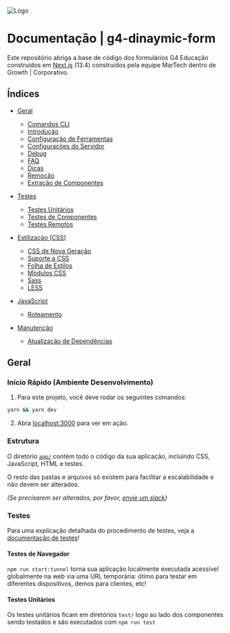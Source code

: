 ![Logo](https://scontent.fcgh9-1.fna.fbcdn.net/v/t39.30808-6/354037739_1150873909138616_5563000492426352288_n.png?_nc_cat=102&ccb=1-7&_nc_sid=5f2048&_nc_ohc=Y939xgeWdBkQ7kNvgHBM1xf&_nc_ht=scontent.fcgh9-1.fna&oh=00_AYAXwtdNpSRor0KbztOOZKgAjpwsF4_icw9qYXLUUOND-g&oe=6654760E)

# Documentação | g4-dinaymic-form

Este repositório abriga a base de código dos formulários G4 Educação construídos em [Next.js](https://nextjs.org/blog/next-13-4) (13.4) construídos pela equipe MarTech dentro de Growth | Corporativo.

## Índices

- [Geral](#geral)
  - [Comandos CLI](#comandos-cli)
  - [Introdução](#introdução)
  - [Configuração de Ferramentas](#configuração-de-ferramentas)
  - [Configurações do Servidor](#configurações-do-servidor)
  - [Debug](#debug)
  - [FAQ](#faq)
  - [Dicas](#dicas)
  - [Remoção](#remoção)
  - [Extração de Componentes](#extração-de-componentes)

- [Testes](#testes)
  - [Testes Unitários](#testes-unitários)
  - [Testes de Componentes](#testes-de-componentes)
  - [Testes Remotos](#testes-remotos)

- [Estilização (CSS)](#estilização-css)
  - [CSS de Nova Geração](#css-de-nova-geração)
  - [Suporte a CSS](#suporte-a-css)
  - [Folha de Estilos](#folha-de-estilos)
  - [Módulos CSS](#módulos-css)
  - [Sass](#sass)
  - [LESS](#less)

- [JavaScript](#javascript)
  - [Roteamento](#roteamento)

- [Manutenção](#manutenção)
  - [Atualização de Dependências](#atualização-de-dependências)

## Geral

### Início Rápido (Ambiente Desenvolvimento)

1. Para este projeto, você deve rodar os seguintes comandos:

```sh
yarn && yarn dev
```

2. Abra [localhost:3000](http://localhost:3000) para ver em ação.

### Estrutura

O diretório [`app/`](../../../tree/master/app) contém todo o código da sua aplicação, incluindo CSS, JavaScript, HTML e testes.

O resto das pastas e arquivos só existem para facilitar a escalabilidade e não devem ser alterados.

_(Se precisarem ser alterados, por favor, [envie um slack]())_

### Testes

Para uma explicação detalhada do procedimento de testes, veja a [documentação de testes](./testing/README.md)!

#### Testes de Navegador

`npm run start:tunnel` torna sua aplicação localmente executada acessível globalmente na web via uma URL temporária: ótimo para testar em diferentes dispositivos, demos para clientes, etc!

#### Testes Unitários

Os testes unitários ficam em diretórios `test/` logo ao lado dos componentes sendo testados e são executados com `npm run test`